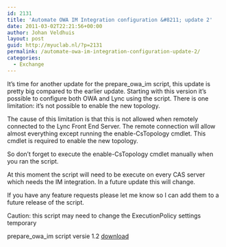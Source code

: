 ```yaml
---
id: 2131
title: 'Automate OWA IM Integration configuration &#8211; update 2'
date: 2011-03-02T22:21:56+00:00
author: Johan Veldhuis
layout: post
guid: http://myuclab.nl/?p=2131
permalink: /automate-owa-im-integration-configuration-update-2/
categories:
  - Exchange
---
```

It&#8217;s time for another update for the prepare\_owa\_im script, this update is pretty big compared to the earlier update. Starting with this version it&#8217;s possible to configure both OWA and Lync using the script. There is one limitation: it&#8217;s not possible to enable the new topology.

The cause of this limitation is that this is not allowed when remotely connected to the Lync Front End Server. The remote connection will allow almost everything except running the enable-CsTopology cmdlet. This cmdlet is required to enable the new topology.

So don&#8217;t forget to execute the enable-CsTopology cmdlet manually when you ran the script.

At this moment the script will need to be execute on every CAS server which needs the IM integration. In a future update this will change.

If you have any feature requests please let me know so I can add them to a future release of the script.

Caution: this script may need to change the ExecutionPolicy settings temporary

prepare\_owa\_im script versie 1.2 <a href="http://www.myuclab.nl/tools/scripts/prepare_owa_im_v12.ps1" target="_self">download</a>